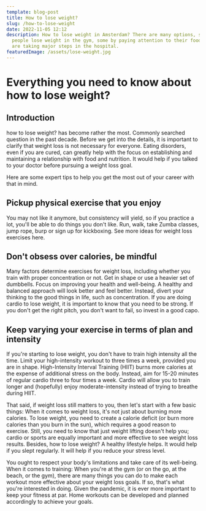 ```yaml
---
template: blog-post
title: How to lose weight?
slug: /how-to-lose-weight
date: 2022-11-05 12:12
description: How to lose weight in Amsterdam? There are many options, some
  people lose weight in the gym, some by paying attention to their food and some
  are taking major steps in the hospital.
featuredImage: /assets/lose-weight.jpg
---
```

# Everything you need to know about how to lose weight?



## Introduction

how to lose weight? has become rather the most. Commonly searched question in the past decade. Before we get into the details, it is important to clarify that weight loss is not necessary for everyone. Eating disorders, even if you are cured, can greatly help with the focus on establishing and maintaining a relationship with food and nutrition. It would help if you talked to your doctor before pursuing a weight loss goal.

Here are some expert tips to help you get the most out of your career with that in mind.



## Pickup physical exercise that you enjoy

You may not like it anymore, but consistency will yield, so if you practice a lot, you'll be able to do things you don't like. Run, walk, take Zumba classes, jump rope, burp or sign up for kickboxing. See more ideas for weight loss exercises here.

## Don't obsess over calories, be mindful

Many factors determine exercises for weight loss, including whether you train with proper concentration or not. Get in shape or use a heavier set of dumbbells. Focus on improving your health and well-being. A healthy and balanced approach will look better and feel better. Instead, divert your thinking to the good things in life, such as concentration. If you are doing cardio to lose weight, it is important to know that you need to be strong. If you don't get the right pitch, you don't want to fail, so invest in a good capo.



## Keep varying your exercise in terms of plan and intensity

If you're starting to lose weight, you don't have to train high intensity all the time. Limit your high-intensity workout to three times a week, provided you are in shape. High-Intensity Interval Training (HIIT) burns more calories at the expense of additional stress on the body. Instead, aim for 15-20 minutes of regular cardio three to four times a week. Cardio will allow you to train longer and (hopefully) enjoy moderate-intensity instead of trying to breathe during HIIT.

That said, if weight loss still matters to you, then let's start with a few basic things: When it comes to weight loss, it's not just about burning more calories. To lose weight, you need to create a calorie deficit (or burn more calories than you burn in the sun), which requires a good reason to exercise. Still, you need to know that just weight lifting doesn't help you; cardio or sports are equally important and more effective to see weight loss results. Besides, how to lose weight? A healthy lifestyle helps. It would help if you slept regularly. It will help if you reduce your stress level. 

You ought to respect your body's limitations and take care of its well-being. When it comes to training: When you're at the gym (or on the go, at the beach, or the gym), there are many things you can do to make each workout more effective about your weight loss goals. If so, that's what you're interested in doing. Given the pandemic, it is ever more important to keep your fitness at par. Home workouts can be developed and planned accordingly to achieve your goals.